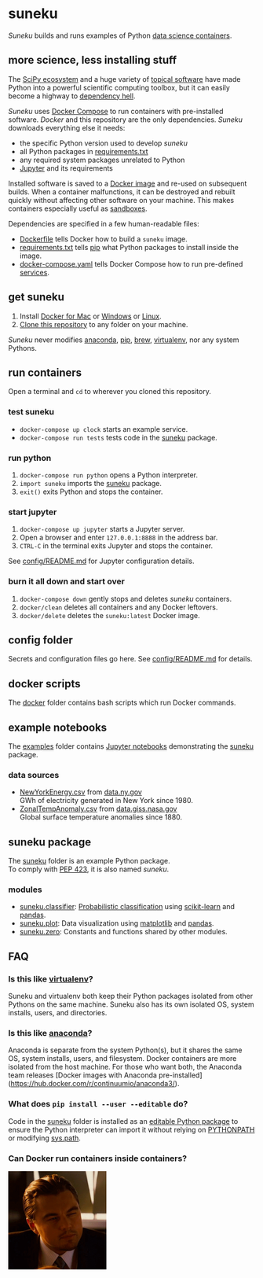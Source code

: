 # suneku

*Suneku* builds and runs examples of Python
[data science containers](http://blog.kaggle.com/2016/02/05/how-to-get-started-with-data-science-in-containers/).  

## more science, less installing stuff

The
[SciPy ecosystem](https://www.scipy.org/about.html)
and a huge variety of
[topical software](https://www.scipy.org/topical-software.html)
have made Python into a powerful scientific computing toolbox,
but it can easily become a highway to [dependency hell](https://en.wikipedia.org/wiki/Dependency_hell).

*Suneku* uses
[Docker Compose](https://docs.docker.com/compose/)
to run containers with pre-installed software. *Docker* and this repository are the only dependencies. *Suneku* downloads everything else it needs:

- the specific Python version used to develop *suneku*
- all Python packages in [requirements.txt](requirements.txt)
- any required system packages unrelated to Python
- [Jupyter](http://jupyter.org/) and its requirements

Installed software is saved to a
[Docker image](https://docs.docker.com/get-started/#images-and-containers)
and re-used on subsequent builds. When a container malfunctions, it can be destroyed and rebuilt quickly without affecting other software on your machine. This makes containers especially useful as 
[sandboxes](https://en.wikipedia.org/wiki/Sandbox_(software_development)). 

Dependencies are specified in a few human-readable files:  

* [Dockerfile](Dockerfile)
tells Docker how to build a `suneku` image.
* [requirements.txt](requirements.txt)
tells
[pip](https://pypi.org/project/pip/)
what Python packages to install inside the image.
* [docker-compose.yaml](docker-compose.yaml)
tells Docker Compose how to run pre-defined
[services](https://docs.docker.com/compose/gettingstarted/#step-3-define-services-in-a-compose-file).

## get suneku

1. Install
[Docker for Mac](https://docs.docker.com/docker-for-mac/install/) or
[Windows](https://docs.docker.com/docker-for-windows/install/) or
[Linux](https://docs.docker.com/install/#supported-platforms).
2. [Clone this repository](https://help.github.com/articles/cloning-a-repository/) to any folder on your machine.

*Suneku* never modifies
[anaconda](https://www.anaconda.com/what-is-anaconda/),
[pip](https://pypi.org/project/pip/),
[brew](https://brew.sh/),
[virtualenv](https://virtualenv.pypa.io/en/stable/),
nor any system Pythons.

## run containers

Open a terminal and `cd` to wherever you cloned this repository.

### test suneku
* `docker-compose up clock` starts an example service.
* `docker-compose run tests` tests code in the [suneku](suneku) package.

### run python
1. `docker-compose run python` opens a Python interpreter.
2. `import suneku` imports the [suneku](suneku) package.
3. `exit()` exits Python and stops the container.

### start jupyter
1. `docker-compose up jupyter` starts a Jupyter server.
2. Open a browser and enter `127.0.0.1:8888` in the address bar.
3. `CTRL-C` in the terminal exits Jupyter and stops the container.

See
[config/README.md](config/README.md)
for Jupyter configuration details.

### burn it all down and start over
1. `docker-compose down` gently stops and deletes *suneku* containers.
1. `docker/clean` deletes all containers and any Docker leftovers.
2. `docker/delete` deletes the `suneku:latest` Docker image.

## config folder

Secrets and configuration files go here. See
[config/README.md](config/README.md)
for details.

## docker scripts

The
[docker](docker)
folder contains bash scripts which run Docker commands.   

## example notebooks

The
[examples](examples)
folder contains
[Jupyter notebooks](http://jupyter.org/)
demonstrating the
[suneku](suneku) package.

### data sources

* [NewYorkEnergy.csv](examples/data/NewYorkEnergy.csv)
from
[data.ny.gov](https://data.ny.gov/Energy-Environment/Electric-Generation-By-Fuel-Type-GWh-Beginning-196/h4gs-8qnu)  
GWh of electricity generated in New York since 1980.
* [ZonalTempAnomaly.csv](examples/data/ZonalTempAnomaly.csv)
from [data.giss.nasa.gov](https://data.giss.nasa.gov/gistemp/)  
Global surface temperature anomalies since 1880.

## suneku package

The
[suneku](suneku)
folder is an example Python package.  
To comply with
[PEP 423](https://www.python.org/dev/peps/pep-0423/#use-a-single-name),
it is also named *suneku*.

### modules
* [suneku.classifier](suneku/classifier.py):
[Probabilistic classification](https://en.wikipedia.org/wiki/Probabilistic_classification)
using
[scikit-learn](http://scikit-learn.org/)
and
[pandas](https://pandas.pydata.org/).
* [suneku.plot](suneku/plot.py):
Data visualization using
[matplotlib](https://matplotlib.org/) and
[pandas](https://pandas.pydata.org/).
* [suneku.zero](suneku/zero.py):
Constants and functions shared by other modules.




## FAQ

### Is this like [virtualenv](https://virtualenv.pypa.io/en/stable/)?

Suneku and virtualenv both keep their Python packages isolated from other Pythons on the same machine. Suneku also has its own isolated OS, system installs, users, and directories.

### Is this like [anaconda](https://www.anaconda.com/what-is-anaconda/)?

Anaconda is separate from the system Python(s), but it shares the same OS, system installs, users, and filesystem. Docker containers are more isolated from the host machine. For those who want both, the Anaconda team releases
[Docker images with Anaconda pre-installed]
(https://hub.docker.com/r/continuumio/anaconda3/).

### What does `pip install --user --editable` do?

Code in the
[suneku](suneku)
folder is installed as an
[editable Python package](https://pip.pypa.io/en/stable/reference/pip_install/#editable-installs)
to ensure the Python interpreter can import it without relying on
[PYTHONPATH](https://docs.python.org/3/using/cmdline.html#envvar-PYTHONPATH)
or modifying
[sys.path](https://docs.python.org/3/library/sys.html#sys.path).

### Can Docker run containers inside containers?

![*squints*](examples/data/squint.png)




